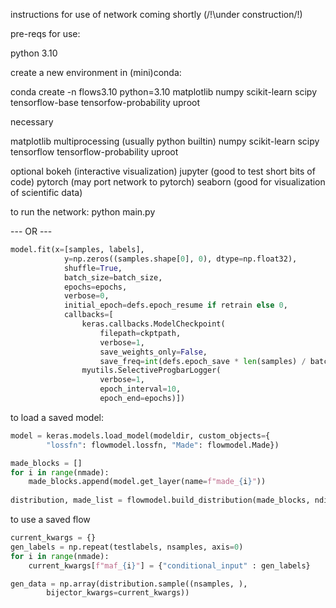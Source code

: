 instructions for use of network coming shortly (/!\under construction/!\)

pre-reqs for use:

python 3.10

create a new environment in (mini)conda:

conda create -n flows3.10 python=3.10 matplotlib numpy scikit-learn scipy \
        tensorflow-base tensorfow-probability uproot

necessary

matplotlib
multiprocessing (usually python builtin)
numpy
scikit-learn
scipy
tensorflow
tensorflow-probability
uproot

optional
bokeh (interactive visualization)
jupyter (good to test short bits of code)
pytorch (may port network to pytorch)
seaborn (good for visualization of scientific data)

to run the network:
python main.py

--- OR ---

``` py
model.fit(x=[samples, labels],
            y=np.zeros((samples.shape[0], 0), dtype=np.float32),
            shuffle=True,
            batch_size=batch_size,
            epochs=epochs,
            verbose=0,
            initial_epoch=defs.epoch_resume if retrain else 0,
            callbacks=[
                keras.callbacks.ModelCheckpoint(
                    filepath=ckptpath,
                    verbose=1,
                    save_weights_only=False,
                    save_freq=int(defs.epoch_save * len(samples) / batch_size)),
                myutils.SelectiveProgbarLogger(
                    verbose=1,
                    epoch_interval=10,
                    epoch_end=epochs)])
```

to load a saved model:
``` py
model = keras.models.load_model(modeldir, custom_objects={
        "lossfn": flowmodel.lossfn, "Made": flowmodel.Made})

made_blocks = []
for i in range(nmade):
    made_blocks.append(model.get_layer(name=f"made_{i}"))
    
distribution, made_list = flowmodel.build_distribution(made_blocks, ndim)
```

to use a saved flow
``` py
current_kwargs = {}
gen_labels = np.repeat(testlabels, nsamples, axis=0)
for i in range(nmade):
    current_kwargs[f"maf_{i}"] = {"conditional_input" : gen_labels}

gen_data = np.array(distribution.sample((nsamples, ),    
        bijector_kwargs=current_kwargs))
```